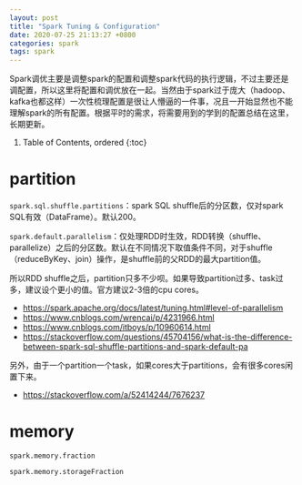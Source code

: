```yaml
---
layout: post
title: "Spark Tuning & Configuration"
date: 2020-07-25 21:13:27 +0800
categories: spark
tags: spark
---
```


Spark调优主要是调整spark的配置和调整spark代码的执行逻辑，不过主要还是调配置，所以这里将配置和调优放在一起。当然由于spark过于庞大（hadoop、kafka也都这样）一次性梳理配置是很让人懵逼的一件事，况且一开始显然也不能理解spark的所有配置。根据平时的需求，将需要用到的学到的配置总结在这里，长期更新。

1. Table of Contents, ordered
{:toc}

# partition
`spark.sql.shuffle.partitions`：spark SQL shuffle后的分区数，仅对spark SQL有效（DataFrame）。默认200。

`spark.default.parallelism`：仅处理RDD时生效，RDD转换（shuffle、parallelize）之后的分区数。默认在不同情况下取值条件不同，对于shuffle（reduceByKey、join）操作，是shuffle前的父RDD的最大partition值。

所以RDD shuffle之后，partition只多不少呗。如果导致partition过多、task过多，建议设个更小的值。官方建议2-3倍的cpu cores。

- https://spark.apache.org/docs/latest/tuning.html#level-of-parallelism
- https://www.cnblogs.com/wrencai/p/4231966.html
- https://www.cnblogs.com/itboys/p/10960614.html
- https://stackoverflow.com/questions/45704156/what-is-the-difference-between-spark-sql-shuffle-partitions-and-spark-default-pa

另外，由于一个partition一个task，如果cores大于partitions，会有很多cores闲置下来。
- https://stackoverflow.com/a/52414244/7676237

# memory
`spark.memory.fraction`

`spark.memory.storageFraction`


